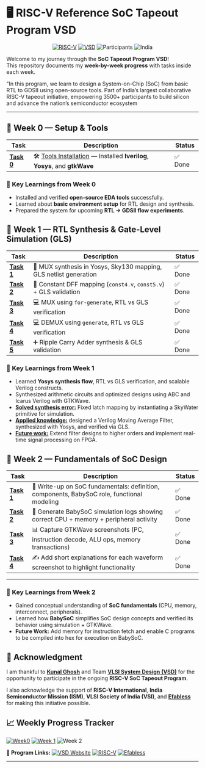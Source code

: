 # 🖥️ RISC-V Reference SoC Tapeout Program VSD
<div align="center">

[![RISC-V](https://img.shields.io/badge/RISC--V-SoC%20Tapeout-blue?style=for-the-badge&logo=riscv)](https://riscv.org/)
[![VSD](https://img.shields.io/badge/VSD-Program-orange?style=for-the-badge)](https://vsdiat.vlsisystemdesign.com/)
![Participants](https://img.shields.io/badge/Participants-3500+-success?style=for-the-badge)
![India](https://img.shields.io/badge/Made%20in-India-saffron?style=for-the-badge&logo=data:image/svg+xml;base64,PHN2ZyB3aWR0aD0iMjQiIGhlaWdodD0iMjQiIHZpZXdCb3g9IjAgMCAyNCAyNCIgZmlsbD0ibm9uZSIgeG1sbnM9Imh0dHA6Ly93d3cudzMub3JnLzIwMDAvc3ZnIj4KPHJlY3Qgd2lkdGg9IjI0IiBoZWlnaHQ9IjgiIGZpbGw9IiNGRjk5MzMiLz4KPHJlY3QgeT0iOCIgd2lkdGg9IjI0IiBoZWlnaHQ9IjgiIGZpbGw9IiNGRkZGRkYiLz4KPHJlY3QgeT0iMTYiIHdpZHRoPSIyNCIgaGVpZ2h0PSI4IiBmaWxsPSIjMTM4ODA4Ii8+Cjwvc3ZnPgo=)

</div>


Welcome to my journey through the **SoC Tapeout Program VSD**!  
This repository documents my **week-by-week progress** with tasks inside each week.  

"In this program, we learn to design a System-on-Chip (SoC) from basic RTL to GDSII using open-source tools. Part of India’s largest collaborative RISC-V tapeout initiative, empowering 3500+ participants to build silicon and advance the nation’s semiconductor ecosystem

---

## 📅 Week 0 — Setup & Tools

| Task | Description | Status |
|------|-------------|---------|
| [**Task 0**](Week0/README.md) | 🛠️ [Tools Installation](Week0/README.md) — Installed **Iverilog**, **Yosys**, and **gtkWave** | ✅ Done |



### 🌟 Key Learnings from Week 0
- Installed and verified **open-source EDA tools** successfully.  
- Learned about **basic environment setup** for RTL design and synthesis.  
- Prepared the system for upcoming **RTL → GDSII flow experiments**.



## 📅 Week 1 — RTL Synthesis & Gate-Level Simulation (GLS)

| Task       | Description                                                                 | Status |
| ---------- | --------------------------------------------------------------------------- | ------ |
| [**Task 1**](Week1/README.md#-task-1--rtl-synthesis-mux-example) | 🔧 MUX synthesis in Yosys, Sky130 mapping, GLS netlist generation         | ✅ Done |
| [**Task 2**](Week1/README.md#-task-2--constant-dff-mapping--gls) | 🎯 Constant DFF mapping (`const4.v`, `const5.v`) + GLS validation          | ✅ Done |
| [**Task 3**](Week1/README.md#-task-3--mux-using-for-generate) | 💻 MUX using `for-generate`, RTL vs GLS verification                       | ✅ Done |
| [**Task 4**](Week1/README.md#-task-4--demux-using-generate) | 💻 DEMUX using `generate`, RTL vs GLS verification                         | ✅ Done |
| [**Task 5**](Week1/README.md#-task-5--ripple-carry-adder-rca) | ➕ Ripple Carry Adder synthesis & GLS validation                           | ✅ Done |




### 🌟 Key Learnings from Week 1

* Learned **Yosys synthesis flow**, RTL vs GLS verification, and scalable Verilog constructs.
* Synthesized arithmetic circuits and optimized designs using ABC and Icarus Verilog with GTKWave.
* [**Solved synthesis error:**](Week1/README.md#-task-3--mux-using-for-generate) Fixed latch mapping by instantiating a SkyWater primitive for simulation.
* [**Applied knowledge:**](Week1/project.md) designed a Verilog Moving Average Filter, synthesized with Yosys, and verified via GLS.
* [**Future work:**](Week1/project.md##-Future-Work) Extend filter designs to higher orders and implement real-time signal processing on FPGA.

## 📅 Week 2 — Fundamentals of SoC Design

| Task       | Description                                                                 | Status |
| ---------- | --------------------------------------------------------------------------- | ------ |
| [**Task 1**](Week2/README.md#-task-1--conceptual-understanding) | 📘 Write-up on SoC fundamentals: definition, components, BabySoC role, functional modeling | ✅ Done |
| [**Task 2**](Week2/README.md#-task-2--babysoc-simulation-logs) | 📝 Generate BabySoC simulation logs showing correct CPU + memory + peripheral activity | ✅ Done |
| [**Task 3**](Week2/README.md#-task-3--gtkwave-analysis) | 📊 Capture GTKWave screenshots (PC, instruction decode, ALU ops, memory transactions) | ✅ Done |
| [**Task 4**](Week2/README.md#-task-4--waveform-explanations) | ✍️ Add short explanations for each waveform screenshot to highlight functionality | ✅ Done |

---

### 🌟 Key Learnings from Week 2  

* Gained conceptual understanding of **SoC fundamentals** (CPU, memory, interconnect, peripherals).  
* Learned how **BabySoC** simplifies SoC design concepts and verified its behavior using simulation + GTKWave.
* **Future Work:** Add memory for instruction fetch and enable C programs to be compiled into hex for execution on BabySoC.  






## 🙏 Acknowledgment  

I am thankful to [**Kunal Ghosh**](https://github.com/kunalg123) and Team **[VLSI System Design (VSD)](https://vsdiat.vlsisystemdesign.com/)** for the opportunity to participate in the ongoing **RISC-V SoC Tapeout Program**.  

I also acknowledge the support of **RISC-V International**, **India Semiconductor Mission (ISM)**, **VLSI Society of India (VSI)**, and [**Efabless**](https://github.com/efabless) for making this initiative possible.  

## 📈 **Weekly Progress Tracker**

[![Week0](https://img.shields.io/badge/Week%200-Tools%20Setup-success?style=flat-square)](Week0)
[![Week 1](https://img.shields.io/badge/Week%201-RTL%20GLS-success?style=flat-square)](Week1/README.md)
![Week 2](https://img.shields.io/badge/Week%202-Upcoming-lightgrey?style=flat-square)



**🔗 Program Links:**
[![VSD Website](https://img.shields.io/badge/VSD-Official%20Website-blue?style=flat-square)](https://vsdiat.vlsisystemdesign.com/)
[![RISC-V](https://img.shields.io/badge/RISC--V-International-green?style=flat-square)](https://riscv.org/)
[![Efabless](https://img.shields.io/badge/Efabless-Platform-orange?style=flat-square)](https://efabless.com/)





---

